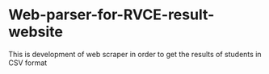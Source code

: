 # Web-parser-for-RVCE-result-website
This is development of web scraper in order to get the results of students in CSV format
